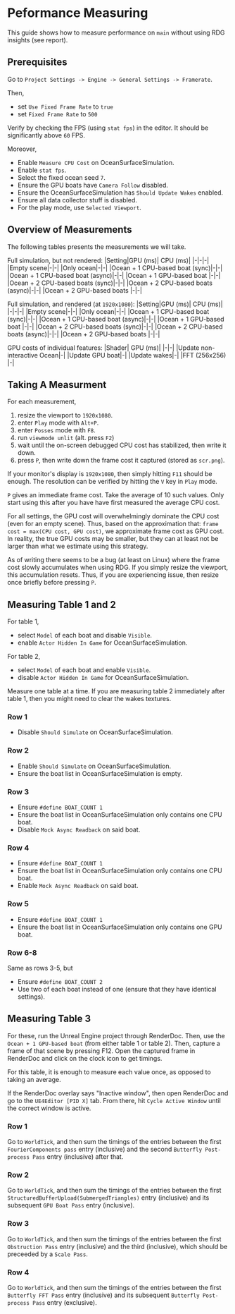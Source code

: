 # Peformance Measuring

This guide shows how to measure performance on `main` without using RDG insights (see report).


## Prerequisites

Go to `Project Settings -> Engine -> General Settings -> Framerate`.

Then,
- set `Use Fixed Frame Rate` to `true`
- set `Fixed Frame Rate` to `500`

Verify by checking the FPS (using `stat fps`) in the editor. It should be significantly above `60` FPS.

Moreover,
- Enable `Measure CPU Cost` on OceanSurfaceSimulation.
- Enable `stat fps`.
- Select the fixed ocean seed `7`.
- Ensure the GPU boats have `Camera Follow` disabled.
- Ensure the OceanSurfaceSimulation has `Should Update Wakes` enabled.
- Ensure all data collector stuff is disabled.
- For the play mode, use `Selected Viewport`.

## Overview of Measurements

The following tables presents the measurements we will take.

Full simulation, but not rendered:
|Setting|GPU (ms)| CPU (ms)|
|-|-|-|
|Empty scene|-|-|
|Only ocean|-|-|
|Ocean + 1 CPU-based boat (sync)|-|-|
|Ocean + 1 CPU-based boat (async)|-|-|
|Ocean + 1 GPU-based boat |-|-|
|Ocean + 2 CPU-based boats (sync)|-|-|
|Ocean + 2 CPU-based boats (async)|-|-|
|Ocean + 2 GPU-based boats |-|-|

Full simulation, and rendered (at `1920x1080`):
|Setting|GPU (ms)| CPU (ms)|
|-|-|-|
|Empty scene|-|-|
|Only ocean|-|-|
|Ocean + 1 CPU-based boat (sync)|-|-|
|Ocean + 1 CPU-based boat (async)|-|-|
|Ocean + 1 GPU-based boat |-|-|
|Ocean + 2 CPU-based boats (sync)|-|-|
|Ocean + 2 CPU-based boats (async)|-|-|
|Ocean + 2 GPU-based boats |-|-|

GPU costs of individual features:
|Shader| GPU (ms)|
|-|-|
|Update non-interactive Ocean|-|
|Update GPU boat|-|
|Update wakes|-|
|FFT (256x256) |-|

## Taking A Measurment

For each measurement,
1. resize the viewport to `1920x1080`.
2. enter `Play` mode with `Alt+P`.
3. enter `Posses` mode with `F8`.
4. run `viewmode unlit` (alt. press `F2`)
5. wait until the on-screen debugged CPU cost has stabilized, then write it down.
6. press `P`, then write down the frame cost it captured (stored as `scr.png`).

If your monitor's display is `1920x1080`, then simply hitting `F11` should be enough. The resolution can be verified by hitting the `V` key in `Play` mode.

`P` gives an immediate frame cost. Take the average of 10 such values.
Only start using this after you have have first measured the average CPU cost.

For all settings, the GPU cost will overwhelmingly dominate the CPU cost (even for an empty scene). Thus, based on the approximation that: `frame cost = max(CPU cost, GPU cost)`, we approximate frame cost as GPU cost. In reality, the true GPU costs may be smaller, but they can at least not be larger than what we estimate using this strategy.

As of writing there seems to be a bug (at least on Linux) where the frame cost slowly accumulates when using RDG. If you simply resize the viewport, this accumulation resets. Thus, if you are experiencing issue, then resize once briefly before pressing `P`.

## Measuring Table 1 and 2

For table 1,
- select `Model` of each boat and disable `Visible`.
- enable `Actor Hidden In Game` for OceanSurfaceSimulation.

For table 2,
- select `Model` of each boat and enable `Visible`.
- disable `Actor Hidden In Game` for OceanSurfaceSimulation.

Measure one table at a time.
If you are measuring table 2 immediately after table 1, then you might need to clear the wakes textures.

### Row 1

- Disable `Should Simulate` on OceanSurfaceSimulation.

### Row 2

- Enable `Should Simulate` on OceanSurfaceSimulation.
- Ensure the boat list in OceanSurfaceSimulation is empty.

### Row 3

- Ensure `#define BOAT_COUNT 1`
- Ensure the boat list in OceanSurfaceSimulation only contains one CPU boat.
- Disable `Mock Async Readback` on said boat.

### Row 4

- Ensure `#define BOAT_COUNT 1`
- Ensure the boat list in OceanSurfaceSimulation only contains one CPU boat.
- Enable `Mock Async Readback` on said boat.

### Row 5

- Ensure `#define BOAT_COUNT 1`
- Ensure the boat list in OceanSurfaceSimulation only contains one GPU boat.

### Row 6-8

Same as rows 3-5, but
- Ensure `#define BOAT_COUNT 2`
- Use two of each boat instead of one (ensure that they have identical settings).

## Measuring Table 3

For these, run the Unreal Engine project through RenderDoc.
Then, use the `Ocean + 1 GPU-based boat` (from either table 1 or table 2).
Then, capture a frame of that scene by pressing F12.
Open the captured frame in RenderDoc and click on the clock icon to get timings.

For this table, it is enough to measure each value once, as opposed to taking an average.

If the RenderDoc overlay says "Inactive window", then open RenderDoc and go to the `UE4Editor [PID X]` tab. From there, hit `Cycle Active Window` until the correct window is active.

### Row 1

Go to `WorldTick`, and then sum the timings of the entries between the first `FourierComponents pass` entry (inclusive) and the second `Butterfly Post-process Pass` entry (inclusive) after that.

### Row 2

Go to `WorldTick`, and then sum the timings of the entries between the first `StructuredBufferUpload(SubmergedTriangles)` entry (inclusive) and its subsequent `GPU Boat Pass` entry (inclusive).

### Row 3

Go to `WorldTick`, and then sum the timings of the entries between the first `Obstruction Pass` entry (inclusive) and the third (inclusive), which should be preceeded by a `Scale Pass`.

### Row 4

Go to `WorldTick`, and then sum the timings of the entries between the first `Butterfly FFT Pass` entry (inclusive) and its subsequent `Butterfly Post-process Pass` entry (exclusive).

